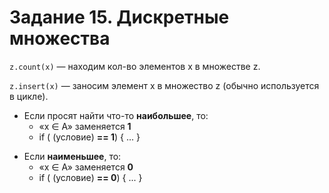 # Задание 15. Дискретные множества
`
z.count(x)
`
— находим кол-во элементов x в множестве z.

`
z.insert(x)
`
— заносим элемент x в множество z (обычно используется в цикле).
- Если просят найти что-то **наибольшее**, то:
    - «x ∈ A» заменяется **1**
    - if ( (условие) **== 1**) { ... }
* Если **наименьшее**, то:
    * «x ∈ A» заменяется **0**
    * if ( (условие) **== 0**) { ... } 
